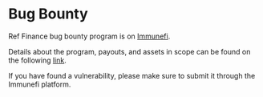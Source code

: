 # Bug Bounty

Ref Finance bug bounty program is on [Immunefi](https://immunefi.com).

Details about the program, payouts, and assets in scope can be found on the following [link](https://immunefi.com/bounty/reffinance/).

If you have found a vulnerability, please make sure to submit it through the Immunefi platform.
